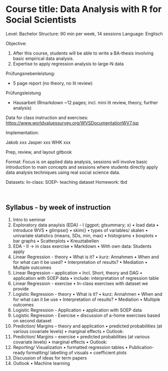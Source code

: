 # Course title: Data Analysis with R for Social Scientists

Level: Bachelor
Structure: 90 min per week, 14 sessions
Language: Englisch

Objective: 
1.	After this course, students will be able to write a BA-thesis involving basic empirical data analysis. 
2.	Expertise to apply regression analysis to large-N data

Prüfungsnebenleistung:
-	5 page report (no theory, no lit review) 

Prüfungsleistung
-	Hausarbeit (Rmarkdown ~12 pages; incl. mini lit review, theory, further analysis)

Data for class instruction and exercises:
https://www.worldvaluessurvey.org/WVSDocumentationWV7.jsp

Implementation: 

Jakob	xxx
Jasper 	xxx
WHK	xxx


Prep, review, and layout gitbook

Format:
Focus is on applied data analysis, sessions will involve basic introduction to main concepts and sessions where students directly apply data analysis techniques using real social science data.

Datasets:
In-class: SOEP- teaching dataset
Homework: tbd

 
## Syllabus - by week of instruction
1.	Intro to seminar
2.	Exploratory data anaylsis (EDA) - I (ggpot; gtsummary; x)
•	load data
•	introduce WVS
•	glimpse()
•	skim()
•	types of variables/ skalen
•	univariate statistics (means, SDs, min, max)
•	histograms
•	boxplots
•	bar graphs
•	Scatterplots
•	Kreuztabellen
3.	EDA - II  -> in class exercise
•	Markdown
•	With own data: Students apply
4.	Linear Regression - theory
•	What is it?
•	kurz: Annahmen
•	When and for what can it be used?
•	Interpretation of results?
•	Mediation
•	Multiple outcomes
5.	Linear Regression – application
•	Incl. Short, theory and DAG
•	application with SOEP data
•	include: interpretation of regression table
6.	Linear Regression - exercise
•	In-class exercises with dataset we provide
7.	Logistic Regression - theory
•	What is it?
•	kurz: Annahmen
•	When and for what can it be use
•	Interpretation of results?
•	Mediation
•	Multiple outcomes 
8.	Logistic Regression - Application
•	application with SOEP data
9.	Logistic Regression - Exercise
•	discussion of a-home exercises based on second dataset
10.	Prediction/ Margins – theory and application
•	predicted probabilities (at various covariate levels)
•	marginal effects
•	Outlook: 
11.	Prediction/ Margins – exercise 
•	predicted probabilities (at various covariate levels)
•	marginal effects
•	Outlook: 
12.	Reporting/ Visualization
•	formatted regression tables
•	Publication-ready formatting/ labelling of visuals
•	coefficient plots
13.	Discussion of ideas for term papers
14.	Outlook
•	Machine learning

